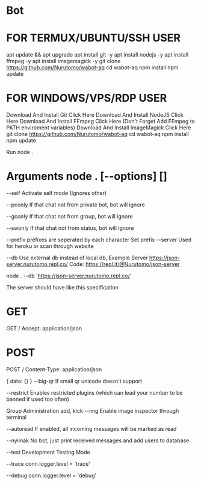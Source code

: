 # Bot

# FOR TERMUX/UBUNTU/SSH USER
apt update && apt upgrade
apt install git -y
apt install nodejs -y
apt install ffmpeg -y
apt install imagemagick -y
git clone https://github.com/Nurutomo/wabot-aq
cd wabot-aq
npm install
npm update

# FOR WINDOWS/VPS/RDP USER
Download And Install Git Click Here
Download And Install NodeJS Click Here
Download And Install FFmpeg Click Here (Don't Forget Add FFmpeg to PATH enviroment variables)
Download And Install ImageMagick Click Here
git clone https://github.com/Nurutomo/wabot-aq
cd wabot-aq
npm install
npm update

Run
node .

# Arguments node . [--options] [<session name>]
--self
Activate self mode (Ignores other)

--pconly
If that chat not from private bot, bot will ignore

--gconly
If that chat not from group, bot will ignore

--swonly
If that chat not from status, bot will ignore

--prefix <prefixes>
prefixes are seperated by each character Set prefix
--server
Used for heroku or scan through website

--db <json-server-url>
Use external db instead of local db, Example Server https://json-server.nurutomo.repl.co/ Code: https://repl.it/@Nurutomo/json-server

node . --db 'https://json-server.nurutomo.repl.co/'

The server should have like this specification

# GET
GET /
Accept: application/json

# POST
POST /
Content-Type: application/json

{
 data: {}
}
--big-qr
If small qr unicode doesn't support

--restrict
Enables restricted plugins (which can lead your number to be banned if used too often)

Group Administration add, kick
--img
Enable image inspector through terminal

--autoread
If enabled, all incoming messages will be marked as read

--nyimak
No bot, just print received messages and add users to database

--test
Development Testing Mode

--trace
conn.logger.level = 'trace'

--debug
conn.logger.level = 'debug'

